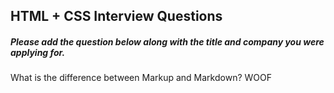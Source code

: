 ## HTML + CSS Interview Questions
##### Please add the question below along with the title and company you were applying for.
What is the difference between Markup and Markdown?
WOOF

